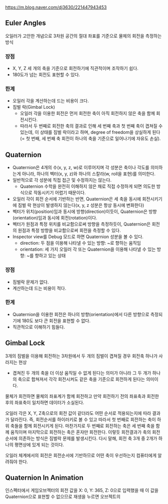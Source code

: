 https://m.blog.naver.com/dj3630/221447943453
## Euler Angles

오일러가 고안한 개념으로 3차원 공간의 절대 좌표를 기준으로 물체의 회전을 측정하는 방식

### 장점
- X, Y, Z 세 개의 축을 기준으로 회전하기에 직관적이며 조작하기 쉽다.
- 180도가 넘는 회전도 표현할 수 있다.
### 한계
- 오일러 각을 계산하는데 드는 비용이 크다.
- 짐벌 락(Gimbal Lock)
	- 오일러 각을 이용한 회전은 먼저 회전한 축이 아직 회전하지 않은 축을 함께 회전시킨다.
	- 따라서 두 번째로 회전한 축의 결과로 인해 세 번째 축과 첫 번째 축이 겹쳐질 수 있는데, 이 상태를 짐벌 락이라고 하며, degree of freedom을 상실하게 된다(= 첫 번째, 세 번째 축 회전이 하나의 축을 기준으로 일어나기에 자유도 손실).

## Quaternion

- Quaternion은 4개의 수(x, y, z, w)로 이루어지며 각 성분은 축이나 각도를 의미하는게 아니라, 하나의 벡터(x, y, z)와 하나의 스칼라(w, roll을 표현)를 의미한다.
- 일반적으로 각 성분에 직접 접근 및 수정하지는 않는다.
	- Quaternion 수학을 완전히 이해하지 않은 채로 직접 수정하게 되면 의도한 방식으로 작동시키기 어렵기 때문이다.
- 오일러 각이 회전 순서에 기반하는 반면, Quaternion은 세 축을 동시에 회전시키기에 짐벌 락 현상이 발생하지 않는다(x, y, z 성분은 항상 동시에 변화한다)
- 벡터가 위치(position)임과 동시에 방향(direction)이듯이, Quaternion은 방향(orientation)임과 동시에 회전(rotation)이다.
- 벡터가 원점과 특정 위치를 비교함으로써 방향을 측정하듯이, Quaternion은 회전의 원점과 특정 방향을 비교함으로써 회전을 측정할 수 있다.
- Inspector view를 Debug 모드로 하면 Quaternion 성분을 볼 수 있다.
	- direction: 두 점을 이용해 나타낼 수 있는 방향: ~로 향하는 움직임
	- orientation: 세 가지 오일러 각 또는 Quaternion을 이용해 나타낼 수 있는 방향: ~를 향하고 있는 상태

### 장점
- 짐벌락 문제가 없다.
- 계산하는데 드는 비용이 적다.
### 한계
- Quaternion을 이용한 회전은 하나의 방향(orientation)에서 다른 방향으로 측정되기에 180도 보다 큰 회전을 표현할 수 없다.
- 직관적으로 이해하기 힘들다.

## Gimbal Lock

3개의 짐벌을 이용해 회전하는 3차원에서 두 개의 짐벌이 겹쳐질 경우 회전축 하나가 사라지는 현상
- 겹쳐진 두 개의 축을 더 이상 움직일 수 없게 된다는 의미가 아니라 그 두 개가 하나의 축으로 합쳐져서 각각 회전시켜도 같은 축을 기준으로 회전하게 된다는 의미이다.

물체가 회전하면 물체의 좌표계가 함께 회전하고 만약 회전하기 전의 좌표축과 회전한 후의 좌표축이 일치하면 데이터가 소실된다.

오일러 각은 X, Y, Z축으로의 회전 값이 같더라도 어떤 순서로 적용되는지에 따라 결과가 달라진다. 즉, 회전순서를 하이러키로 볼 수 있고 따라서 첫 번째로 회전하는 축이 하위 축들을 함께 회전시키게 된다.
마찬가지로 두 번째로 회전하는 축은 세 번째 축을 함께 움직이며 마지막으로 회전하는 축은 혼자만 회전한다. 이렇듯 회전결과가 축의 회전 순서에 의존하는 방식은 짐벌락 문제를 발생시킨다.
다시 말해, 회전 축 3개 중 2개가 하나의 평면상에 있게 되는 것이다.

오일러 체계에서의 회전은 회전순서에 기반하므로 어떤 축이 우선하는지 컴퓨터에게 알려줘야 한다.

## Quaternion In Animation

인스펙터에서 게임오브젝터의 회전 값을 X: 0, Y: 365, Z: 0으로 입력했을 때 이 값을 Quaternion으로 표현할 수 없으므로 재생을 누르면 오브젝트의 